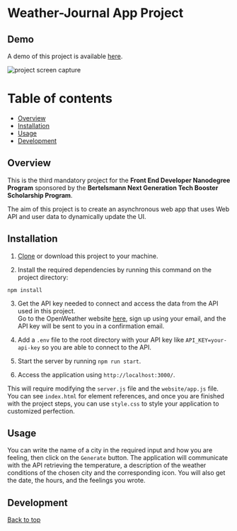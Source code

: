 # Weather-Journal App Project

## Demo

A demo of this project is available [here]().

![project screen capture](https://github.com/PatriciaFeio/udacity-weather-journal-app/blob/main/screen-capture.gif)

# Table of contents

[top]: #top

- [Overview](#overview)
- [Installation](#installation)
- [Usage](#usage)
- [Development](#development)

## Overview

This is the third mandatory project for the **Front End Developer Nanodegree Program** sponsored by the **Bertelsmann Next Generation Tech Booster Scholarship Program**.

The aim of this project is to create an asynchronous web app that uses Web API and user data to dynamically update the UI.

## Installation

1. [Clone](https://github.com/PatriciaFeio/udacity-weather-journal-app.git) or download this project to your machine.

2. Install the required dependencies by running this command on the project directory:

```
npm install
```

3. Get the API key needed to connect and access the data from the API used in this project.<br>
   Go to the OpenWeather website [here](https://openweathermap.org/), sign up using your email, and the API key will be sent to you in a confirmation email.

4. Add a `.env` file to the root directory with your API key like `API_KEY=your-api-key` so you are able to connect to the API.

5. Start the server by running `npm run start`.

6. Access the application using `http://localhost:3000/`.

This will require modifying the `server.js` file and the `website/app.js` file. You can see `index.html` for element references, and once you are finished with the project steps, you can use `style.css` to style your application to customized perfection.

## Usage

You can write the name of a city in the required input and how you are feeling, then click on the `Generate` button. The application will communicate with the API retrieving the temperature, a description of the weather conditions of the chosen city and the corresponding icon. You will also get the date, the hours, and the feelings you wrote.

## Development



[Back to top][top]

